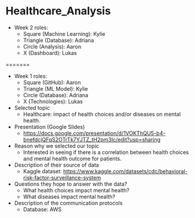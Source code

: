 # Healthcare_Analysis
- Week 2 roles:
  - Square (Machine Learning): Kylie
  - Triangle (Database): Adriana
  - Circle (Analysis): Aaron
  - X (Dashboard): Lukas
  
=======

- Week 1 roles:
  - Square (GitHub): Aaron
  - Triangle (ML Model): Kylie
  - Circle (Database): Adriana
  - X (Technologies): Lukas
- Selected topic
  - Healthcare: impact of health choices and/or diseases on mental health. 
- Presentation (Google Slides)
  - https://docs.google.com/presentation/d/1VOKThQU5-b4-bnefdcjQFqS2OTrTk7YJTZ_tH2pm3Ic/edit?usp=sharing
- Reason why we selected our topic
  - Interested in seeing if there is a correlation between health choices and mental health outcome for patients.
- Description of their source of data
  - Kaggle dataset: https://www.kaggle.com/datasets/cdc/behavioral-risk-factor-surveillance-system
- Questions they hope to answer with the data?
  - What health choices impact mental health?
  - What diseases impact mental health?
- Description of the communication protocols
  - Database: AWS


